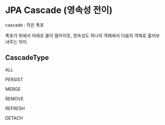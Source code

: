 # JPA Cascade (영속성 전이)

cascade : 작은 폭포

폭포가 위에서 아래로 물이 떨어지듯, 영속성도 하나의 객체에서 다음의 객체로 흘러보내주는 의미.

## CascadeType

ALL

PERSIST

MERGE

REMOVE

REFRESH

DETACH
